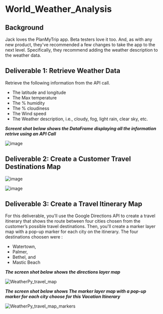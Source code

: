 # World_Weather_Analysis
## **Background**

  Jack loves the PlanMyTrip app. Beta testers love it too. And, as with any new product, they've recommended a few changes to take the app to the next level. Specifically, they recommend adding the weather description to the weather data.
  
## Deliverable 1: Retrieve Weather Data

  Retrieve the following information from the API call.
  - The latitude and longitude
  - The Max temperature
  - The % humidity
  - The % cloudiness
  - The Wind speed
  - The Weather description, i.e., cloudy, fog, light rain, clear sky, etc.
  
 ***Screent shot below shows the DataFrame displaying all the information retrive using an API Call***

![image](https://user-images.githubusercontent.com/112348240/201305009-5028250f-2d92-4a30-b8f0-8cd2961dcf34.png)

## Deliverable 2: Create a Customer Travel Destinations Map

![image](https://user-images.githubusercontent.com/112348240/201306219-e6e844c7-9f85-4c38-8305-6b6414e33b89.png)

![image](https://user-images.githubusercontent.com/112348240/201305981-ca9233ee-66b0-4008-b714-58b6abe0870a.png)


## Deliverable 3: Create a Travel Itinerary Map
  For this deliverable, you'll use the Google Directions API to create a travel itinerary that shows the route between four cities chosen from the customer’s possible travel destinations. Then, you'll create a marker layer map with a pop-up marker for each city on the itinerary.
  The four destinations choosen were :
  - Watertown,
  - Palmer, 
  - Bethel, and
  - Mastic Beach
 
 ***The screen shot below shows the directions layer map*** 

![WeatherPy_travel_map](https://user-images.githubusercontent.com/112348240/201307091-9f534884-9251-4d70-b989-483b7eb51e55.png)

***The screen shot below shows The marker layer map with a pop-up marker for each city choose for this Vacation Itinerary*** 

![WeatherPy_travel_map_markers](https://user-images.githubusercontent.com/112348240/201307128-b04bf7b4-ebfb-421b-b5c4-6ea482150ad1.png)
